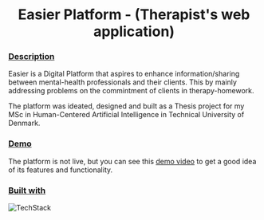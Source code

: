 <h1 align="center">Easier Platform - (Therapist's web application)</h1>

### <ins>Description</ins>
Easier is a Digital Platform that aspires to enhance information/sharing between mental-health professionals and their clients.
This by mainly addressing problems on the commintment of clients in therapy-homework. 

The platform was ideated, designed and built as a Thesis project for my MSc in Human-Centered Artificial Intelligence in Technical University of Denmark.

### <ins>Demo</ins>
The platform is not live, but you can see this [demo video](https://youtu.be/omxkoQRSCYw) to get a good idea of its features and functionality.

### <ins>Built with</ins>
![TechStack](../assets/techStack.jpg)


